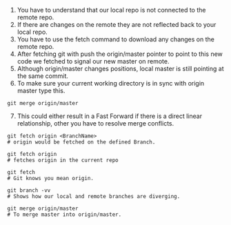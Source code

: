 1. You have to understand that our local repo is not connected to the remote repo.
2. If there are changes on the remote they are not reflected back to your local repo.
3. You have to use the fetch command to download any changes on the remote repo.
4. After fetching git with push the origin/master pointer to point to this new code we fetched to signal our new master on remote.
5. Although origin/master changes positions, local master is still pointing at the same commit.
6. To make sure your current working directory is in sync with origin master type this.
``` shell
git merge origin/master
```
7. This could either result in a Fast Forward if there is a direct linear relationship, other you have to resolve merge conflicts.
``` shell
git fetch origin <BranchName>
# origin would be fetched on the defined Branch.

git fetch origin
# fetches origin in the current repo

git fetch
# Git knows you mean origin.

git branch -vv
# Shows how our local and remote branches are diverging.

git merge origin/master
# To merge master into origin/master.
```